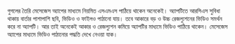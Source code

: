 গুগলের তৈরি মেসেজেস অ্যাপের মাধ্যমে নিয়মিত এসএমএস পাঠিয়ে থাকেন অনেকেই। অ্যাপটিতে আরসিএস সুবিধা থাকায় বার্তার পাশাপাশি ছবি, ভিডিও ও ফাইলও পাঠানো যায়। তবে আকারে বড় ও উচ্চ রেজল্যুশনের ভিডিও সমর্থন করে না অ্যাপটি। আর তাই অনেকেই আকার ও রেজল্যুশন কমিয়ে অ্যাপটির মাধ্যমে ভিডিও পাঠিয়ে থাকেন। মেসেজেস অ্যাপের মাধ্যমে ভিডিও পাঠানোর পদ্ধতি দেখে নেওয়া যাক।
